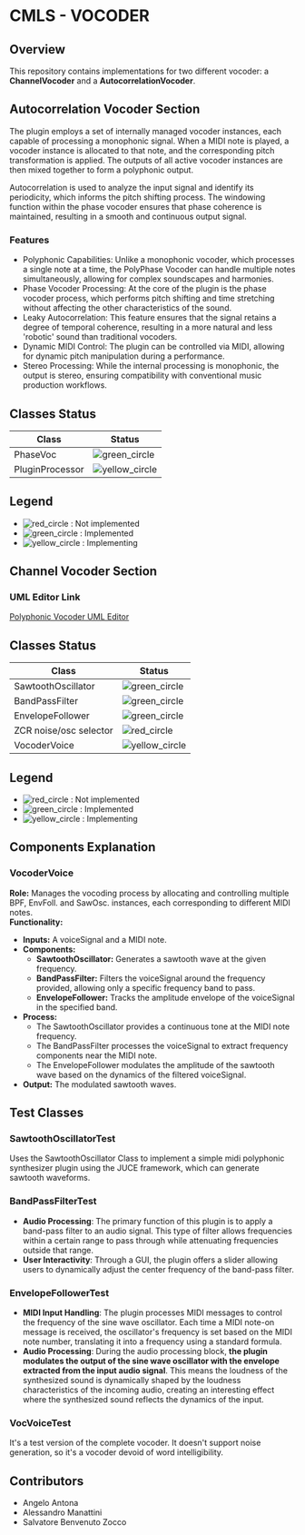 # CMLS - VOCODER

## Overview
This repository contains implementations for two different vocoder: a **ChannelVocoder** and a **AutocorrelationVocoder**.

## Autocorrelation Vocoder Section
The plugin employs a set of internally managed vocoder instances, each capable of processing a monophonic signal. When a MIDI note is played, a vocoder instance is allocated to that note, and the corresponding pitch transformation is applied. The outputs of all active vocoder instances are then mixed together to form a polyphonic output.

Autocorrelation is used to analyze the input signal and identify its periodicity, which informs the pitch shifting process. The windowing function within the phase vocoder ensures that phase coherence is maintained, resulting in a smooth and continuous output signal.

### Features
* Polyphonic Capabilities: Unlike a monophonic vocoder, which processes a single note at a time, the PolyPhase Vocoder can handle multiple notes simultaneously, allowing for complex soundscapes and harmonies.
* Phase Vocoder Processing: At the core of the plugin is the phase vocoder process, which performs pitch shifting and time stretching without affecting the other characteristics of the sound.
* Leaky Autocorrelation: This feature ensures that the signal retains a degree of temporal coherence, resulting in a more natural and less 'robotic' sound than traditional vocoders.
* Dynamic MIDI Control: The plugin can be controlled via MIDI, allowing for dynamic pitch manipulation during a performance.
* Stereo Processing: While the internal processing is monophonic, the output is stereo, ensuring compatibility with conventional music production workflows.

## Classes Status

| Class                     | Status                                                                |
|---------------------------|-----------------------------------------------------------------------|
| PhaseVoc                  | ![green_circle](https://via.placeholder.com/15/4CAF50/000000?text=+)  |
| PluginProcessor           | ![yellow_circle](https://via.placeholder.com/15/FFEB3B/000000?text=+) |

## Legend
- ![red_circle](https://via.placeholder.com/15/F44336/000000?text=+) : Not implemented
- ![green_circle](https://via.placeholder.com/15/4CAF50/000000?text=+) : Implemented
- ![yellow_circle](https://via.placeholder.com/15/FFEB3B/000000?text=+) : Implementing



## Channel Vocoder Section
### UML Editor Link
[Polyphonic Vocoder UML Editor](https://lucid.app/lucidchart/ab4a26a6-fc86-46e5-888e-316cc1204135/edit?viewport_loc=-1135%2C-415%2C3913%2C1628%2C0_0&invitationId=inv_0c0c533d-3a09-4dd8-8d4a-a29dd9f9e304)

## Classes Status

| Class                     | Status                                                                |
|---------------------------|-----------------------------------------------------------------------|
| SawtoothOscillator        | ![green_circle](https://via.placeholder.com/15/4CAF50/000000?text=+)  |
| BandPassFilter            | ![green_circle](https://via.placeholder.com/15/4CAF50/000000?text=+)  |
| EnvelopeFollower          | ![green_circle](https://via.placeholder.com/15/4CAF50/000000?text=+)  |
| ZCR noise/osc selector    | ![red_circle](https://via.placeholder.com/15/F44336/000000?text=+)     |
| VocoderVoice              | ![yellow_circle](https://via.placeholder.com/15/FFEB3B/000000?text=+)  |

## Legend
- ![red_circle](https://via.placeholder.com/15/F44336/000000?text=+) : Not implemented
- ![green_circle](https://via.placeholder.com/15/4CAF50/000000?text=+) : Implemented
- ![yellow_circle](https://via.placeholder.com/15/FFEB3B/000000?text=+) : Implementing

## Components Explanation
### VocoderVoice
**Role:**  Manages the vocoding process by allocating and controlling multiple BPF, EnvFoll. and SawOsc. instances, each corresponding to different MIDI notes.  
**Functionality:**
- **Inputs:** A voiceSignal and a MIDI note.
- **Components:**
  - **SawtoothOscillator:** Generates a sawtooth wave at the given frequency.
  - **BandPassFilter:** Filters the voiceSignal around the frequency provided, allowing only a specific frequency band to pass.
  - **EnvelopeFollower:** Tracks the amplitude envelope of the voiceSignal in the specified band.
- **Process:**
  - The SawtoothOscillator provides a continuous tone at the MIDI note frequency.
  - The BandPassFilter processes the voiceSignal to extract frequency components near the MIDI note.
  - The EnvelopeFollower modulates the amplitude of the sawtooth wave based on the dynamics of the filtered voiceSignal.
- **Output:** The modulated sawtooth waves.

## Test Classes
### SawtoothOscillatorTest
Uses the SawtoothOscillator Class to implement a simple midi polyphonic synthesizer plugin using the JUCE framework, which can generate sawtooth waveforms.

### BandPassFilterTest
* **Audio Processing**: The primary function of this plugin is to apply a band-pass filter to an audio signal. This type of filter allows frequencies within a certain range to pass through while attenuating frequencies outside that range.
* **User Interactivity**: Through a GUI, the plugin offers a slider allowing users to dynamically adjust the center frequency of the band-pass filter.

### EnvelopeFollowerTest
* **MIDI Input Handling**: The plugin processes MIDI messages to control the frequency of the sine wave oscillator. Each time a MIDI note-on message is received, the oscillator's frequency is set based on the MIDI note number, translating it into a frequency using a standard formula.
* **Audio Processing**: During the audio processing block, **the plugin modulates the output of the sine wave oscillator with the envelope extracted from the input audio signal**. This means the loudness of the synthesized sound is dynamically shaped by the loudness characteristics of the incoming audio, creating an interesting effect where the synthesized sound reflects the dynamics of the input.

### VocVoiceTest
It's a test version of the complete vocoder. It doesn't support noise generation, so it's a vocoder devoid of word intelligibility.



## Contributors
- Angelo Antona
- Alessandro Manattini
- Salvatore Benvenuto Zocco